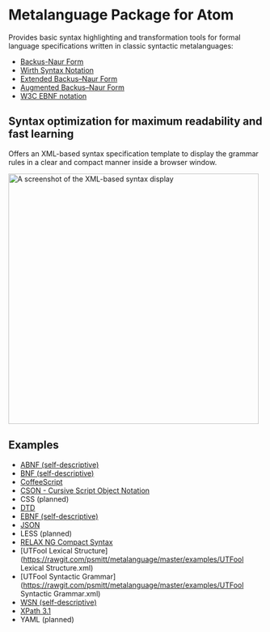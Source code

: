 # Metalanguage Package for Atom

Provides basic syntax highlighting and transformation tools for formal language specifications written in classic syntactic metalanguages:

  * [Backus-Naur Form](http://en.wikipedia.org/wiki/Backus–Naur_Form)
  * [Wirth Syntax Notation](https://en.wikipedia.org/wiki/Wirth_syntax_notation)
  * [Extended Backus–Naur Form](http://standards.iso.org/ittf/PubliclyAvailableStandards/s026153_ISO_IEC_14977_1996%28E%29.zip)
  * [Augmented Backus–Naur Form](https://tools.ietf.org/html/rfc5234)
  * [W3C EBNF notation](http://www.w3.org/TR/xml/#sec-notation)

## Syntax optimization for maximum readability and fast learning

  Offers an XML-based syntax specification template to display the grammar rules in a clear and compact manner inside a browser window.

  <img alt="A screenshot of the XML-based syntax display" src="https://raw.githubusercontent.com/psmitt/metalanguage/master/Syntax.png" width="495">

## Examples

  * [ABNF (self-descriptive)](https://tools.ietf.org/html/rfc5234)
  * [BNF (self-descriptive)](http://en.wikipedia.org/wiki/Backus–Naur_Form)
  * [CoffeeScript](http://coffeescript.org/v2/annotated-source/grammar.html)
  * [CSON - Cursive Script Object Notation](https://noe.mearie.org/cson)
  * CSS (planned)
  * [DTD](http://www.w3.org/TR/xml/#sec-prolog-dtd)
  * [EBNF (self-descriptive)](http://standards.iso.org/ittf/PubliclyAvailableStandards/s026153_ISO_IEC_14977_1996%28E%29.zip)
  * [JSON](https://tools.ietf.org/html/rfc7159)
  * LESS (planned)
  * [RELAX NG Compact Syntax](http://standards.iso.org/ittf/PubliclyAvailableStandards/c052348_ISO_IEC_19757-2_2008%28E%29.zip)
  * [UTFool Lexical Structure](https://rawgit.com/psmitt/metalanguage/master/examples/UTFool Lexical Structure.xml)
  * [UTFool Syntactic Grammar](https://rawgit.com/psmitt/metalanguage/master/examples/UTFool Syntactic Grammar.xml)
  * [WSN (self-descriptive)](https://en.wikipedia.org/wiki/Wirth_syntax_notation)
  * [XPath 3.1](https://www.w3.org/TR/xpath-31/#nt-bnf)
  * YAML (planned)
